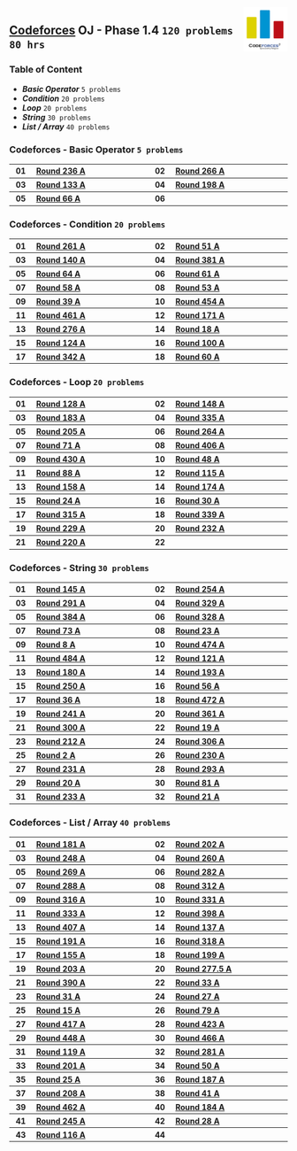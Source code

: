 <img align="right" width="80" src="/logos/codeforces.jpg">

## [Codeforces](https://codeforces.com/) OJ - Phase 1.4 `120 problems` `80 hrs`

### Table of Content

- ***Basic Operator*** `5 problems`
- ***Condition***      `20 problems`
- ***Loop***           `20 problems`
- ***String***         `30 problems`
- ***List / Array***   `40 problems`

### Codeforces - Basic Operator `5 problems`

<table>
    <tbody>
        <tr>
<th align="center" width="50px">01</th><th align="left" width="550px"><a href="https://codeforces.com/problemset/problem/402/A">Round 236 A</a></th>
<th align="center" width="50px">02</th><th align="left" width="550px"><a href="https://codeforces.com/problemset/problem/466/A">Round 266 A</a></th>
        </tr>
        <tr>
<th align="center" width="50px">03</th><th align="left" width="550px"><a href="https://codeforces.com/problemset/problem/216/A">Round 133 A</a></th>
<th align="center" width="50px">04</th><th align="left" width="550px"><a href="https://codeforces.com/problemset/problem/340/A">Round 198 A</a></th>
        </tr>
        <tr>
<th align="center" width="50px">05</th><th align="left" width="550px"><a href="https://codeforces.com/problemset/problem/73/A">Round 66 A</a></th>
<th align="center" width="50px">06</th><th align="left" width="550px"><a href=""></a></th>
        </tr>
    </tbody>
</table>

### Codeforces - Condition `20 problems`

<table>
    <tbody>
        <tr>
<th align="center" width="50px">01</th><th align="left" width="550px"><a href="https://codeforces.com/problemset/problem/459/A">Round 261 A</a></th>
<th align="center" width="50px">02</th><th align="left" width="550px"><a href="https://codeforces.com/problemset/problem/55/A">Round 51 A</a></th>
        </tr>
        <tr>
<th align="center" width="50px">03</th><th align="left" width="550px"><a href="https://codeforces.com/problemset/problem/227/A">Round 140 A</a></th>
<th align="center" width="50px">04</th><th align="left" width="550px"><a href="https://codeforces.com/problemset/problem/740/A">Round 381 A</a></th>
        </tr>
        <tr>
<th align="center" width="50px">05</th><th align="left" width="550px"><a href="https://codeforces.com/problemset/problem/70/A">Round 64 A</a></th>
<th align="center" width="50px">06</th><th align="left" width="550px"><a href="https://codeforces.com/problemset/problem/66/A">Round 61 A</a></th>
        </tr>
        <tr>
<th align="center" width="50px">07</th><th align="left" width="550px"><a href="https://codeforces.com/problemset/problem/62/A">Round 58 A</a></th>
<th align="center" width="50px">08</th><th align="left" width="550px"><a href="https://codeforces.com/problemset/problem/57/A">Round 53 A</a></th>
        </tr>
        <tr>
<th align="center" width="50px">09</th><th align="left" width="550px"><a href="https://codeforces.com/problemset/problem/40/A">Round 39 A</a></th>
<th align="center" width="50px">10</th><th align="left" width="550px"><a href="https://codeforces.com/problemset/problem/907/A">Round 454 A</a></th>
        </tr>
        <tr>
<th align="center" width="50px">11</th><th align="left" width="550px"><a href="https://codeforces.com/problemset/problem/922/A">Round 461 A</a></th>
<th align="center" width="50px">12</th><th align="left" width="550px"><a href="https://codeforces.com/problemset/problem/279/A">Round 171 A</a></th>
        </tr>
        <tr>
<th align="center" width="50px">13</th><th align="left" width="550px"><a href="https://codeforces.com/problemset/problem/485/A">Round 276 A</a></th>
<th align="center" width="50px">14</th><th align="left" width="550px"><a href="https://codeforces.com/problemset/problem/18/A">Round 18 A</a></th>
        </tr>
        <tr>
<th align="center" width="50px">15</th><th align="left" width="550px"><a href="https://codeforces.com/problemset/problem/197/A">Round 124 A</a></th>
<th align="center" width="50px">16</th><th align="left" width="550px"><a href="https://codeforces.com/problemset/problem/140/A">Round 100 A</a></th>
        </tr>
        <tr>
<th align="center" width="50px">17</th><th align="left" width="550px"><a href="https://codeforces.com/problemset/problem/625/A">Round 342 A</a></th>
<th align="center" width="50px">18</th><th align="left" width="550px"><a href="https://codeforces.com/problemset/problem/65/A">Round 60 A</a></th>
        </tr>
    </tbody>
</table>

### Codeforces - Loop `20 problems`

<table>
    <tbody>
        <tr>
<th align="center" width="50px">01</th><th align="left" width="550px"><a href="https://codeforces.com/problemset/problem/203/A">Round 128 A</a></th>
<th align="center" width="50px">02</th><th align="left" width="550px"><a href="https://codeforces.com/problemset/problem/239/A">Round 148 A</a></th>
        </tr>
        <tr>
<th align="center" width="50px">03</th><th align="left" width="550px"><a href="https://codeforces.com/problemset/problem/304/A">Round 183 A</a></th>
<th align="center" width="50px">04</th><th align="left" width="550px"><a href="https://codeforces.com/problemset/problem/606/A">Round 335 A</a></th>
        </tr>
        <tr>
<th align="center" width="50px">05</th><th align="left" width="550px"><a href="https://codeforces.com/problemset/problem/353/A">Round 205 A</a></th>
<th align="center" width="50px">06</th><th align="left" width="550px"><a href="https://codeforces.com/problemset/problem/463/A">Round 264 A</a></th>
        </tr>
        <tr>
<th align="center" width="50px">07</th><th align="left" width="550px"><a href="https://codeforces.com/problemset/problem/79/A">Round 71 A</a></th>
<th align="center" width="50px">08</th><th align="left" width="550px"><a href="https://codeforces.com/problemset/problem/787/A">Round 406 A</a></th>
        </tr>
        <tr>
<th align="center" width="50px">09</th><th align="left" width="550px"><a href="https://codeforces.com/problemset/problem/842/A">Round 430 A</a></th>
<th align="center" width="50px">10</th><th align="left" width="550px"><a href="https://codeforces.com/problemset/problem/51/A">Round 48 A</a></th>
        </tr>
        <tr>
<th align="center" width="50px">11</th><th align="left" width="550px"><a href="https://codeforces.com/problemset/problem/117/A">Round 88 A</a></th>
<th align="center" width="50px">12</th><th align="left" width="550px"><a href="https://codeforces.com/problemset/problem/175/A">Round 115 A</a></th>
        </tr>
        <tr>
<th align="center" width="50px">13</th><th align="left" width="550px"><a href="https://codeforces.com/problemset/problem/260/A">Round 158 A</a></th>
<th align="center" width="50px">14</th><th align="left" width="550px"><a href="https://codeforces.com/problemset/problem/284/A">Round 174 A</a></th>
        </tr>
        <tr>
<th align="center" width="50px">15</th><th align="left" width="550px"><a href="https://codeforces.com/problemset/problem/24/A">Round 24 A</a></th>
<th align="center" width="50px">16</th><th align="left" width="550px"><a href="https://codeforces.com/problemset/problem/30/A">Round 30 A</a></th>
        </tr>
        <tr>
<th align="center" width="50px">17</th><th align="left" width="550px"><a href="https://codeforces.com/problemset/problem/569/A">Round 315 A</a></th>
<th align="center" width="50px">18</th><th align="left" width="550px"><a href="https://codeforces.com/problemset/problem/614/A">Round 339 A</a></th>
        </tr>
        <tr>
<th align="center" width="50px">19</th><th align="left" width="550px"><a href="https://codeforces.com/problemset/problem/390/A">Round 229 A</a></th>
<th align="center" width="50px">20</th><th align="left" width="550px"><a href="https://codeforces.com/problemset/problem/397/A">Round 232 A</a></th>
        </tr>
        <tr>
<th align="center" width="50px">21</th><th align="left" width="550px"><a href="https://codeforces.com/problemset/problem/374/A">Round 220 A</a></th>
<th align="center" width="50px">22</th><th align="left" width="550px"><a href=""></a></th>
        </tr>
    </tbody>
</table>

### Codeforces - String `30 problems`

<table>
    <tbody>
        <tr>
<th align="center" width="50px">01</th><th align="left" width="550px"><a href="https://codeforces.com/problemset/problem/234/A">Round 145 A</a></th>
<th align="center" width="50px">02</th><th align="left" width="550px"><a href="https://codeforces.com/problemset/problem/445/A">Round 254 A</a></th>
        </tr>
        <tr>
<th align="center" width="50px">03</th><th align="left" width="550px"><a href="https://codeforces.com/problemset/problem/514/A">Round 291 A</a></th>
<th align="center" width="50px">04</th><th align="left" width="550px"><a href="https://codeforces.com/problemset/problem/593/A">Round 329 A</a></th>
        </tr>
        <tr>
<th align="center" width="50px">05</th><th align="left" width="550px"><a href="https://codeforces.com/problemset/problem/743/A">Round 384 A</a></th>
<th align="center" width="50px">06</th><th align="left" width="550px"><a href="https://codeforces.com/problemset/problem/592/A">Round 328 A</a></th>
        </tr>
        <tr>
<th align="center" width="50px">07</th><th align="left" width="550px"><a href="https://codeforces.com/problemset/problem/88/A">Round 73 A</a></th>
<th align="center" width="50px">08</th><th align="left" width="550px"><a href="https://codeforces.com/problemset/problem/23/A">Round 23 A</a></th>
        </tr>
        <tr>
<th align="center" width="50px">09</th><th align="left" width="550px"><a href="https://codeforces.com/problemset/problem/8/A">Round 8 A</a></th>
<th align="center" width="50px">10</th><th align="left" width="550px"><a href="https://codeforces.com/problemset/problem/960/A">Round 474 A</a></th>
        </tr>
        <tr>
<th align="center" width="50px">11</th><th align="left" width="550px"><a href="https://codeforces.com/problemset/problem/982/A">Round 484 A</a></th>
<th align="center" width="50px">12</th><th align="left" width="550px"><a href="https://codeforces.com/problemset/problem/192/A">Round 121 A</a></th>
        </tr>
        <tr>
<th align="center" width="50px">13</th><th align="left" width="550px"><a href="https://codeforces.com/problemset/problem/298/A">Round 180 A</a></th>
<th align="center" width="50px">14</th><th align="left" width="550px"><a href="https://codeforces.com/problemset/problem/332/A">Round 193 A</a></th>
        </tr>
        <tr>
<th align="center" width="50px">15</th><th align="left" width="550px"><a href="https://codeforces.com/problemset/problem/437/A">Round 250 A</a></th>
<th align="center" width="50px">16</th><th align="left" width="550px"><a href="https://codeforces.com/problemset/problem/60/A">Round 56 A</a></th>
        </tr>
        <tr>
<th align="center" width="50px">17</th><th align="left" width="550px"><a href="https://codeforces.com/problemset/problem/36/A">Round 36 A</a></th>
<th align="center" width="50px">18</th><th align="left" width="550px"><a href="https://codeforces.com/problemset/problem/957/A">Round 472 A</a></th>
        </tr>
        <tr>
<th align="center" width="50px">19</th><th align="left" width="550px"><a href="https://codeforces.com/problemset/problem/416/A">Round 241 A</a></th>
<th align="center" width="50px">20</th><th align="left" width="550px"><a href="https://codeforces.com/problemset/problem/689/A">Round 361 A</a></th>
        </tr>
        <tr>
<th align="center" width="50px">21</th><th align="left" width="550px"><a href="https://codeforces.com/problemset/problem/538/A">Round 300 A</a></th>
<th align="center" width="50px">22</th><th align="left" width="550px"><a href="https://codeforces.com/problemset/problem/19/A">Round 19 A</a></th>
        </tr>
        <tr>
<th align="center" width="50px">23</th><th align="left" width="550px"><a href="https://codeforces.com/problemset/problem/362/A">Round 212 A</a></th>
<th align="center" width="50px">24</th><th align="left" width="550px"><a href="https://codeforces.com/problemset/problem/550/A">Round 306 A</a></th>
        </tr>
        <tr>
<th align="center" width="50px">25</th><th align="left" width="550px"><a href="https://codeforces.com/problemset/problem/2/A">Round 2 A</a></th>
<th align="center" width="50px">26</th><th align="left" width="550px"><a href="https://codeforces.com/problemset/problem/393/A">Round 230 A</a></th>
        </tr>
        <tr>
<th align="center" width="50px">27</th><th align="left" width="550px"><a href="https://codeforces.com/problemset/problem/394/A">Round 231 A</a></th>
<th align="center" width="50px">28</th><th align="left" width="550px"><a href="https://codeforces.com/problemset/problem/518/A">Round 293 A</a></th>
        </tr>
        <tr>
<th align="center" width="50px">29</th><th align="left" width="550px"><a href="https://codeforces.com/problemset/problem/20/A">Round 20 A</a></th>
<th align="center" width="50px">30</th><th align="left" width="550px"><a href="https://codeforces.com/problemset/problem/105/A">Round 81 A</a></th>
        </tr>
        <tr>
<th align="center" width="50px">31</th><th align="left" width="550px"><a href="https://codeforces.com/problemset/problem/399/A">Round 233 A</a></th>
<th align="center" width="50px">32</th><th align="left" width="550px"><a href="https://codeforces.com/problemset/problem/21/A">Round 21 A</a></th>
        </tr>
    </tbody>
</table>

### Codeforces - List / Array `40 problems`

<table>
    <tbody>
        <tr>
<th align="center" width="50px">01</th><th align="left" width="550px"><a href="https://codeforces.com/problemset/problem/300/A">Round 181 A</a></th>
<th align="center" width="50px">02</th><th align="left" width="550px"><a href="https://codeforces.com/problemset/problem/349/A">Round 202 A</a></th>
        </tr>
        <tr>
<th align="center" width="50px">03</th><th align="left" width="550px"><a href="https://codeforces.com/problemset/problem/433/A">Round 248 A</a></th>
<th align="center" width="50px">04</th><th align="left" width="550px"><a href="https://codeforces.com/problemset/problem/456/A">Round 260 A</a></th>
        </tr>
        <tr>
<th align="center" width="50px">05</th><th align="left" width="550px"><a href="https://codeforces.com/problemset/problem/471/A">Round 269 A</a></th>
<th align="center" width="50px">06</th><th align="left" width="550px"><a href="https://codeforces.com/problemset/problem/495/A">Round 282 A</a></th>
        </tr>
        <tr>
<th align="center" width="50px">07</th><th align="left" width="550px"><a href="https://codeforces.com/problemset/problem/508/A">Round 288 A</a></th>
<th align="center" width="50px">08</th><th align="left" width="550px"><a href="https://codeforces.com/problemset/problem/558/A">Round 312 A</a></th>
        </tr>
        <tr>
<th align="center" width="50px">09</th><th align="left" width="550px"><a href="https://codeforces.com/problemset/problem/570/A">Round 316 A</a></th>
<th align="center" width="50px">10</th><th align="left" width="550px"><a href="https://codeforces.com/problemset/problem/596/A">Round 331 A</a></th>
        </tr>
        <tr>
<th align="center" width="50px">11</th><th align="left" width="550px"><a href="https://codeforces.com/problemset/problem/602/A">Round 333 A</a></th>
<th align="center" width="50px">12</th><th align="left" width="550px"><a href="https://codeforces.com/problemset/problem/767/A">Round 398 A</a></th>
        </tr>
        <tr>
<th align="center" width="50px">13</th><th align="left" width="550px"><a href="https://codeforces.com/problemset/problem/789/A">Round 407 A</a></th>
<th align="center" width="50px">14</th><th align="left" width="550px"><a href="https://codeforces.com/problemset/problem/222/A">Round 137 A</a></th>
        </tr>
        <tr>
<th align="center" width="50px">15</th><th align="left" width="550px"><a href="https://codeforces.com/problemset/problem/327/A">Round 191 A</a></th>
<th align="center" width="50px">16</th><th align="left" width="550px"><a href="https://codeforces.com/problemset/problem/574/A">Round 318 A</a></th>
        </tr>
        <tr>
<th align="center" width="50px">17</th><th align="left" width="550px"><a href="https://codeforces.com/problemset/problem/254/A">Round 155 A</a></th>
<th align="center" width="50px">18</th><th align="left" width="550px"><a href="https://codeforces.com/problemset/problem/342/A">Round 199 A</a></th>
        </tr>
        <tr>
<th align="center" width="50px">19</th><th align="left" width="550px"><a href="https://codeforces.com/problemset/problem/350/A">Round 203 A</a></th>
<th align="center" width="50px">20</th><th align="left" width="550px"><a href="https://codeforces.com/problemset/problem/489/A">Round 277.5 A</a></th>
        </tr>
        <tr>
<th align="center" width="50px">21</th><th align="left" width="550px"><a href="https://codeforces.com/problemset/problem/754/A">Round 390 A</a></th>
<th align="center" width="50px">22</th><th align="left" width="550px"><a href="https://codeforces.com/problemset/problem/33/A">Round 33 A</a></th>
        </tr>
        <tr>
<th align="center" width="50px">23</th><th align="left" width="550px"><a href="https://codeforces.com/problemset/problem/31/A">Round 31 A</a></th>
<th align="center" width="50px">24</th><th align="left" width="550px"><a href="https://codeforces.com/problemset/problem/27/A">Round 27 A</a></th>
        </tr>
        <tr>
<th align="center" width="50px">25</th><th align="left" width="550px"><a href="https://codeforces.com/problemset/problem/15/A">Round 15 A</a></th>
<th align="center" width="50px">26</th><th align="left" width="550px"><a href="https://codeforces.com/problemset/problem/102/A">Round 79 A</a></th>
        </tr>
        <tr>
<th align="center" width="50px">27</th><th align="left" width="550px"><a href="https://codeforces.com/problemset/problem/812/A">Round 417 A</a></th>
<th align="center" width="50px">28</th><th align="left" width="550px"><a href="https://codeforces.com/problemset/problem/828/A">Round 423 A</a></th>
        </tr>
        <tr>
<th align="center" width="50px">29</th><th align="left" width="550px"><a href="https://codeforces.com/problemset/problem/895/A">Round 448 A</a></th>
<th align="center" width="50px">30</th><th align="left" width="550px"><a href="https://codeforces.com/problemset/problem/940/A">Round 466 A</a></th>
        </tr>
        <tr>
<th align="center" width="50px">31</th><th align="left" width="550px"><a href="https://codeforces.com/problemset/problem/189/A">Round 119 A</a></th>
<th align="center" width="50px">32</th><th align="left" width="550px"><a href="https://codeforces.com/problemset/problem/493/A">Round 281 A</a></th>
        </tr>
        <tr>
<th align="center" width="50px">33</th><th align="left" width="550px"><a href="https://codeforces.com/problemset/problem/347/A">Round 201 A</a></th>
<th align="center" width="50px">34</th><th align="left" width="550px"><a href="https://codeforces.com/problemset/problem/54/A">Round 50 A</a></th>
        </tr>
        <tr>
<th align="center" width="50px">35</th><th align="left" width="550px"><a href="https://codeforces.com/problemset/problem/25/A">Round 25 A</a></th>
<th align="center" width="50px">36</th><th align="left" width="550px"><a href="https://codeforces.com/problemset/problem/315/A">Round 187 A</a></th>
        </tr>
        <tr>
<th align="center" width="50px">37</th><th align="left" width="550px"><a href="https://codeforces.com/problemset/problem/358/A">Round 208 A</a></th>
<th align="center" width="50px">38</th><th align="left" width="550px"><a href="https://codeforces.com/problemset/problem/42/A">Round 41 A</a></th>
        </tr>
        <tr>
<th align="center" width="50px">39</th><th align="left" width="550px"><a href="https://codeforces.com/problemset/problem/934/A">Round 462 A</a></th>
<th align="center" width="50px">40</th><th align="left" width="550px"><a href="https://codeforces.com/problemset/problem/305/A">Round 184 A</a></th>
        </tr>
        <tr>
<th align="center" width="50px">41</th><th align="left" width="550px"><a href="https://codeforces.com/problemset/problem/430/A">Round 245 A</a></th>
<th align="center" width="50px">42</th><th align="left" width="550px"><a href="https://codeforces.com/problemset/problem/28/A">Round 28 A</a></th>
        </tr>
        <tr>
<th align="center" width="50px">43</th><th align="left" width="550px"><a href="https://codeforces.com/problemset/problem/180/A">Round 116 A</a></th>
<th align="center" width="50px">44</th><th align="left" width="550px"><a href=""></a></th>
        </tr>
    </tbody>
</table>
